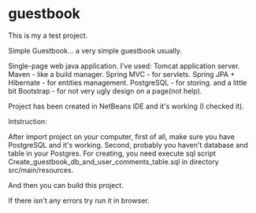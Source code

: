 # guestbook

This is my a test project.

Simple Guestbook... a very simple guestbook usually.

Single-page web java application.
I've used:
Tomcat application server.
Maven - like a build manager.
Spring MVC - for servlets.
Spring JPA + Hibernate - for entities management.
PostgreSQL - for storing.
and a little bit
Bootstrap - for not very ugly design on a page(not help).


Project has been created in NetBeans IDE and it's working (I checked it).  

Intstruction:

After import project on your computer, first of all, make sure you have PostgreSQL and it's working.
Second, probably you haven't database and table in your Postgres. For creating, you need execute sql script  Create_guestbook_db_and_user_comments_table.sql in directory src/main/resources.

And then you can build this project.

If there isn't any errors try run it in browser.
 
